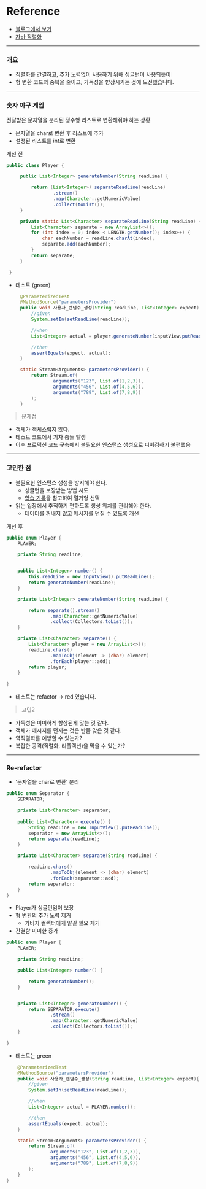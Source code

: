 # Reference
- [블로그에서 보기](https://velog.io/@urtimeislimited/JAVA-싱글턴)
- [자바 직렬화](https://techblog.woowahan.com/2550/)

---

### 개요
- [직렬화](https://techblog.woowahan.com/2550/)를 간결하고, 추가 노력없이 사용하기 위해 싱글턴이 사용되듯이
- 형 변환 코드의 중복을 줄이고, 가독성을 향상시키는 것에 도전했습니다.

---

### 숫자 야구 게임

전달받은 문자열을 분리된 정수형 리스트로 변환해줘야 하는 상황
- 문자열을 char로 변환 후 리스트에 추가
- 설정된 리스트를 int로 변환


개선 전

```java
public class Player {

     public List<Integer> generateNumber(String readLine) {

         return (List<Integer>) separateReadLine(readLine)
                 .stream()
                 .map(Character::getNumericValue)
                 .collect(toList());
     }

     private static List<Character> separateReadLine(String readLine) {
         List<Character> separate = new ArrayList<>();
         for (int index = 0; index < LENGTH.getNumber(); index++) {
             char eachNumber = readLine.charAt(index);
             separate.add(eachNumber);
         }
         return separate;
     }

 }
```

- 테스트 (green)

```java
     @ParameterizedTest
     @MethodSource("parametersProvider")
     public void 사용자_랜덤수_생성(String readLine, List<Integer> expect){
         //given
         System.setIn(setReadLine(readLine));

         //when
         List<Integer> actual = player.generateNumber(inputView.putReadLine());

         //then
         assertEquals(expect, actual);
     }

     static Stream<Arguments> parametersProvider() {
         return Stream.of(
                 arguments("123", List.of(1,2,3)),
                 arguments("456", List.of(4,5,6)),
                 arguments("789", List.of(7,8,9))
         );
     }
```


> 문제점
- 객체가 객체스럽지 않다.
- 테스트 코드에서 기차 충돌 발생
- 이후 프로덕션 코드 구축에서 불필요한 인스턴스 생성으로 디버깅하기 불편했음

---

### 고민한 점
- 불필요한 인스턴스 생성을 방지해야 한다.
  - 싱글턴을 보장받는 방법 시도
  - [학습 기록](https://github.com/joohyeongKim/studying/blob/main/Effective_Java/아이템%203%20-%20private%20생성자나%20열거%20타입으로%20싱글턴임을%20보증하라.md)을 참고하여 열거형 선택
- 읽는 입장에서 추적하기 편하도록 생성 위치를 관리해야 한다.
  - 데이터를 꺼내지 않고 메시지를 던질 수 있도록 개선
  
개선 후

```java
public enum Player {
    PLAYER;

    private String readLine;


    public List<Integer> number() {
        this.readLine = new InputView().putReadLine();
        return generateNumber(readLine);
    }

    private List<Integer> generateNumber(String readLine) {

        return separate().stream()
                .map(Character::getNumericValue)
                .collect(Collectors.toList());
    }

    private List<Character> separate() {
        List<Character> player = new ArrayList<>();
        readLine.chars()
                .mapToObj(element -> (char) element)
                .forEach(player::add);
        return player;
    }
    
}
```

- 테스트는 refactor -> red 였습니다.

> 고민2
- 가독성은 미미하게 향상된게 맞는 것 같다.
- 객체가 메시지를 던지는 것은 반쯤 맞은 것 같다.
- 역직렬화를 예방할 수 있는가?
- 복잡한 공격(직렬화, 리플렉션)을 막을 수 있는가?

---

### Re-refactor

- '문자열을 char로 변환' 분리

```java
public enum Separator {
    SEPARATOR;

    private List<Character> separator;
    
    public List<Character> execute() {
        String readLine = new InputView().putReadLine();
        separator = new ArrayList<>();
        return separate(readLine);
    }

    private List<Character> separate(String readLine) {

        readLine.chars()
                .mapToObj(element -> (char) element)
                .forEach(separator::add);
        return separator;
    }
}
```

- Player가 싱글턴임이 보장
- 형 변환의 추가 노력 제거
  - 가비지 컬렉터에게 맡길 필요 제거
- 간결함 미미한 증가

```java
public enum Player {
    PLAYER;

    private String readLine;

    public List<Integer> number() {

        return generateNumber();
    }


    private List<Integer> generateNumber() {
        return SEPARATOR.execute()
                .stream()
                .map(Character::getNumericValue)
                .collect(Collectors.toList());
    }

}
```

- 테스트는 green

```java
    @ParameterizedTest
    @MethodSource("parametersProvider")
    public void 사용자_랜덤수_생성(String readLine, List<Integer> expect){
        //given
        System.setIn(setReadLine(readLine));

        //when
        List<Integer> actual = PLAYER.number();

        //then
        assertEquals(expect, actual);
    }

    static Stream<Arguments> parametersProvider() {
        return Stream.of(
                arguments("123", List.of(1,2,3)),
                arguments("456", List.of(4,5,6)),
                arguments("789", List.of(7,8,9))
        );
    }
}
```

